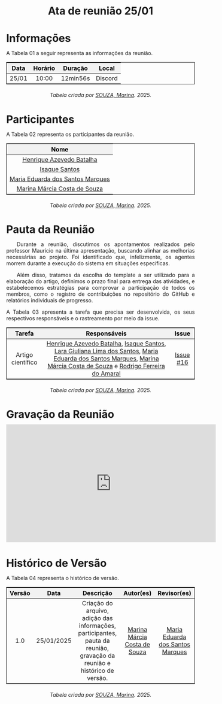 <!DOCTYPE html>
<html lang="en">
<head>
  <meta charset="UTF-8">
  <meta name="viewport" content="width=device-width, initial-scale=1.0">
  <title>Módulo Publicando</title>
  <style>
    /* Estilo geral para as tabelas */
    table {
      margin-left: auto;
      margin-right: auto;
      border-collapse: collapse;
      width: 100%;
      max-width: 1200px;
      text-align: center;
      border: 1px solid black;
      font-size: 16px;
      margin-bottom: 20px;
    }

    th, td {
      padding: 8px;
      border: 1px solid black;
    }

    thead th {
      background-color: #f2f2f2;
      color: #000; /* Cor padrão para modo claro */
    }

  /* Alteração para o modo escuro */
  @media (prefers-color-scheme: dark) {
    .tabela-alunos thead th {
      color: #888; /* Cor cinza apenas para os títulos no modo escuro */
    }
  }

    /* Espaçamento adicional para textos abaixo das tabelas */
    .section-text {
      margin-top: 20px;
    }
  </style>
</head>
<body>
  <h1 align="center"><strong>Ata de reunião 25/01</strong></h1>

<h1 style="font-weight: bold; margin-bottom: 10px;">Informações</h1>
<p align="justify" class="section-text">
  A Tabela 01 a seguir representa as informações da reunião.
  </p>

  <div style="text-align: center;">
    <table>
      <thead>
        <tr>
          <th>Data</th>
          <th>Horário</th>
          <th>Duração</th>
          <th>Local</th>
        </tr>
      </thead>
      <tbody>
        <tr>
          <td>25/01</td>
          <td>10:00</td>
          <td>12min56s</td> 
          <td>Discord</td>
        </tr>
      </tbody>
    </table>
    <p style="margin-top: 10px; text-align: center;">
      <em>Tabela criada por <a href="https://github.com/The-Boss-Nina" target="_blank">SOUZA, Marina</a>. 2025.</em>
    </p>
  </div>
</body>
</html>

<h1 style="font-weight: bold; margin-bottom: 10px;">Participantes</h1>
<p align="justify" class="section-text">
  A Tabela 02 representa os participantes da reunião.
  </p>

  <div style="text-align: center;">
    <table>
      <thead>
        <tr>
          <th>Nome</th>
        </tr>
      </thead>
      <tbody>
        <tr>
          <td><a href="https://github.com/EduardaSMarques" target="_blank">Henrique Azevedo Batalha</a></td>
            </tr>
            <tr>
                <td><a href="https://github.com/gravelylara" target="_blank">Isaque Santos</a></td>
            </tr>
            <tr>
                <td><a href="https://github.com/HeBatalha" target="_blank">Maria Eduarda dos Santos Marques</a></td>
            </tr>
            <tr>
                <td><a href="https://github.com/IsaqueSH" target="_blank">Marina Márcia Costa de Souza</a></td>
            </tr>
        </tr>
      </tbody>
    </table>
    <p style="margin-top: 10px; text-align: center;">
      <em>Tabela criada por <a href="https://github.com/The-Boss-Nina" target="_blank">SOUZA, Marina</a>. 2025.</em>
    </p>
  </div>
</body>
</html>

<h1 style="font-weight: bold; margin-bottom: 10px;">Pauta da Reunião</h1>
<p align="justify">
    &emsp;&emsp;Durante a reunião, discutimos os apontamentos realizados pelo professor Maurício na última apresentação, buscando alinhar as melhorias necessárias ao projeto. Foi identificado que, infelizmente, os agentes morrem durante a execução do sistema em situações específicas.
  </p>
  <p align="justify">
    &emsp;&emsp;Além disso, tratamos da escolha do template a ser utilizado para a elaboração do artigo, definimos o prazo final para entrega das atividades, e estabelecemos estratégias para comprovar a participação de todos os membros, como o registro de contribuições no repositório do GitHub e relatórios individuais de progresso. 
  </p>
  <p>
<p align="justify" class="section-text">
  A Tabela 03 apresenta a tarefa que precisa ser desenvolvida, os seus respectivos responsáveis e o rastreamento por meio da issue.

  <div style="text-align: center;">
    <table>
      <thead>
        <tr>
          <th>Tarefa</th>
          <th>Responsáveis</th>
          <th>Issue</th>
        </tr>
      </thead>
      <tbody>
        <tr>
          <td>Artigo científico</td>
          <td>
            <a href="https://github.com/HeBatalha" target="_blank">Henrique Azevedo Batalha</a>, 
            <a href="https://github.com/IsaqueSH" target="_blank">Isaque Santos</a>, 
            <a href="https://github.com/gravelylara" target="_blank">Lara Giuliana Lima dos Santos</a>, 
            <a href="https://github.com/EduardaSMarques" target="_blank">Maria Eduarda dos Santos Marques</a>, 
            <a href="https://github.com/The-Boss-Nina" target="_blank">Marina Márcia Costa de Souza</a> e 
            <a href="https://github.com/rodrigoFAmaral" target="_blank">Rodrigo Ferreira do Amaral</a>
          </td>
          <td><a href="https://github.com/UnBSMA2024-2/2024.2_G2_SMA_ProjetoComportamentoCooperativo/issues/16" target="_blank">Issue #16</a></td>
        </tr>
      </tbody>
    </table>
    <p style="margin-top: 10px; text-align: center;">
      <em>Tabela criada por <a href="https://github.com/The-Boss-Nina" target="_blank">SOUZA, Marina</a>. 2025.</em>
    </p>
  </div>
</body>
</html>

<h1 style="font-weight: bold; margin-bottom: 10px;">Gravação da Reunião</h1>
<div style="text-align: center;">
    <iframe width="560" height="315" src="https://www.youtube.com/embed/t-KvHeUwv50?si=JXn2V3LtTWfwriaF" 
            title="YouTube video player" frameborder="0" 
            allow="accelerometer; autoplay; clipboard-write; encrypted-media; gyroscope; picture-in-picture; web-share" 
            referrerpolicy="strict-origin-when-cross-origin" allowfullscreen>
    </iframe>
</div>
<p align="justify">
</p>

<h1 style="font-weight: bold; margin-bottom: 10px;">Histórico de Versão</h1>
<p align="justify">
A Tabela 04 representa o histórico de versão.
  </p>
  <div style="text-align: center;">
    <table>
      <thead>
        <tr>
          <th>Versão</th>
          <th>Data</th>
          <th>Descrição</th>
          <th>Autor(es)</th>
          <th>Revisor(es)</th>
        </tr>
      </thead>
      <tbody>
        <tr>
          <td>1.0</td>
          <td>25/01/2025</td>
          <td>Criação do arquivo, adição das informações, participantes, pauta da reunião, gravação da reunião e histórico de versão. </td>
          <td><a href="https://github.com/The-Boss-Nina" target="_blank">Marina Márcia Costa de Souza</a></td>
          <td><a href="https://github.com/HeBatalha" target="_blank">Maria Eduarda dos Santos Marques</a></td>
        </tr>
      </tbody>
    </table>
    <p style="margin-top: 10px; text-align: center;">
      <em>Tabela criada por <a href="https://github.com/The-Boss-Nina" target="_blank">SOUZA, Marina</a>. 2025.</em>
    </p>
  </div>
</body>
</html>
